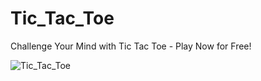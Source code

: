 # Tic_Tac_Toe
Challenge Your Mind with Tic Tac Toe - Play Now for Free!

![Tic_Tac_Toe](https://github.com/user-attachments/assets/7bca05f6-66c9-4e2c-b25c-505d8e5f580d)
